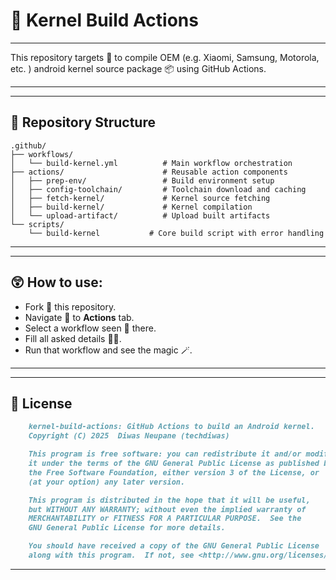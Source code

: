 # 🤖 Kernel Build Actions

---

This repository targets 🎯 to compile OEM (e.g. Xiaomi, Samsung, Motorola, etc. ) android kernel source package 📦 using GitHub Actions.

---

---

## 📁 Repository Structure

```
.github/
├── workflows/
│   └── build-kernel.yml          # Main workflow orchestration
├── actions/                      # Reusable action components
│   ├── prep-env/                 # Build environment setup
│   ├── config-toolchain/         # Toolchain download and caching
│   ├── fetch-kernel/             # Kernel source fetching
│   ├── build-kernel/             # Kernel compilation
│   └── upload-artifact/          # Upload built artifacts
└── scripts/
    └── build-kernel           # Core build script with error handling
```

---

---

## 😲 How to use:

- Fork 🎣 this repository.
- Navigate 🧭 to **Actions** tab.
- Select a workflow seen 🙉 there.
- Fill all asked details 🐻‍❄️.
- Run that workflow and see the magic 🪄.

---

---

## 📃 License

```md
    kernel-build-actions: GitHub Actions to build an Android kernel.
    Copyright (C) 2025  Diwas Neupane (techdiwas)

    This program is free software: you can redistribute it and/or modify
    it under the terms of the GNU General Public License as published by
    the Free Software Foundation, either version 3 of the License, or
    (at your option) any later version.

    This program is distributed in the hope that it will be useful,
    but WITHOUT ANY WARRANTY; without even the implied warranty of
    MERCHANTABILITY or FITNESS FOR A PARTICULAR PURPOSE.  See the
    GNU General Public License for more details.

    You should have received a copy of the GNU General Public License
    along with this program.  If not, see <http://www.gnu.org/licenses/>.
```

---
